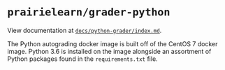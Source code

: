 # `prairielearn/grader-python`

View documentation at [`docs/python-grader/index.md`](../../docs/python-grader/index.md).

The Python autograding docker image is built off of the CentOS 7 docker image.
Python 3.6 is installed on the image alongside an assortment of Python packages
found in the `requirements.txt` file.
